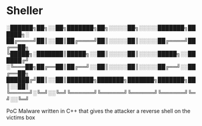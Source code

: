 # Sheller

░██████╗██╗░░██╗███████╗██╗░░░░░██╗░░░░░███████╗██████╗░   
██╔════╝██║░░██║██╔════╝██║░░░░░██║░░░░░██╔════╝██╔══██╗   
╚█████╗░███████║█████╗░░██║░░░░░██║░░░░░█████╗░░██████╔╝  
░╚═══██╗██╔══██║██╔══╝░░██║░░░░░██║░░░░░██╔══╝░░██╔══██╗   
██████╔╝██║░░██║███████╗███████╗███████╗███████╗██║░░██║   
╚═════╝░╚═╝░░╚═╝╚══════╝╚══════╝╚══════╝╚══════╝╚═╝░░╚═╝   

PoC Malware written in C++ that gives the attacker a reverse shell on the victims box 
